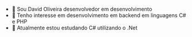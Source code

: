 - 👋 Sou David Oliveira desenvolvedor em desenvolvimento
- 👀 Tenho interesse em desenvolvimento em backend em linguagens C# e PHP
- 🌱 Atualmente estou estudando C# utilizando o .Net
<!---
davids182/davids182 is a ✨ special ✨ repository because its `README.md` (this file) appears on your GitHub profile.
You can click the Preview link to take a look at your changes.
--->
